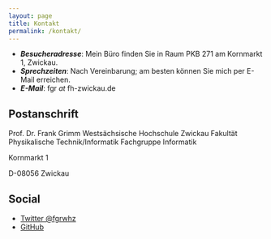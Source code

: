 ```yaml
---
layout: page
title: Kontakt
permalink: /kontakt/
---
```


* _**Besucheradresse**_: Mein Büro finden Sie in Raum PKB 271 am Kornmarkt 1, Zwickau.
* _**Sprechzeiten**_: Nach Vereinbarung; am besten können Sie mich per E-Mail erreichen.
* _**E-Mail**_: fgr _at_ fh-zwickau.de

## Postanschrift

Prof. Dr. Frank Grimm
Westsächsische Hochschule Zwickau
Fakultät Physikalische Technik/Informatik
Fachgruppe Informatik

Kornmarkt 1

D-08056 Zwickau

## Social

- [Twitter @fgrwhz](https://twitter.com/fgrwhz)
- [GitHub](https://github.com/fgr)
